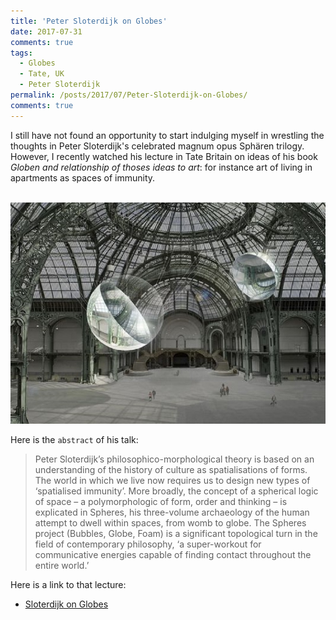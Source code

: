 ```yaml
--- 
title: 'Peter Sloterdijk on Globes' 
date: 2017-07-31
comments: true
tags:
  - Globes
  - Tate, UK 
  - Peter Sloterdijk
permalink: /posts/2017/07/Peter-Sloterdijk-on-Globes/  
comments: true
---
```



I still have not found an opportunity to start indulging myself in wrestling the thoughts in Peter Sloterdijk's celebrated magnum opus Sphären trilogy. However, I recently watched his lecture in Tate Britain on ideas of his book _Globen and relationship of thoses ideas to art_: for instance art of living in apartments as spaces of immunity. 

<br/><img src='/images/Aerocene-de-Thomas-Saraceno.jpg'>

Here is the `abstract` of his talk: 
> Peter Sloterdijk’s philosophico-morphological theory is based on an understanding of the history of culture as spatialisations of forms. The world in which we live now requires us to design new types of ‘spatialised immunity’. More broadly, the concept of a spherical logic of space – a polymorphologic of form, order and thinking – is explicated in Spheres, his three-volume archaeology of the human attempt to dwell within spaces, from womb to globe. The Spheres project (Bubbles, Globe, Foam) is a significant topological turn in the field of contemporary philosophy, ‘a super-workout for communicative energies capable of finding contact throughout the entire world.’


Here is a link to that lecture:  

 * [Sloterdijk on Globes](http://www.tate.org.uk/context-comment/video/spaces-transformation-spatialised-immunity)

